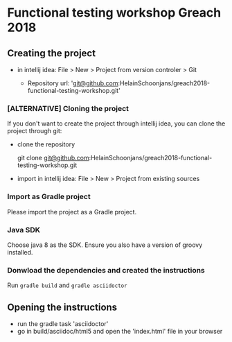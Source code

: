 # Functional testing workshop Greach 2018

## Creating the project

- in intellij idea: File \> New \> Project from version controler \> Git

    - Repository url: 'git@github.com:HelainSchoonjans/greach2018-functional-testing-workshop.git'

### [ALTERNATIVE] Cloning the project

If you don't want to create the project through intellij idea, you can clone the project through git:

- clone the repository

    git clone git@github.com:HelainSchoonjans/greach2018-functional-testing-workshop.git
    
- import in intellij idea: File \> New \> Project from existing sources

### Import as Gradle project

Please import the project as a Gradle project. 

### Java SDK

Choose java 8 as the SDK. Ensure you also have a version of groovy installed.

### Donwload the dependencies and created the instructions

Run `gradle build` and `gradle asciidoctor`

## Opening the instructions

- run the gradle task 'asciidoctor'
- go in build/asciidoc/html5 and open the 'index.html' file in your browser
